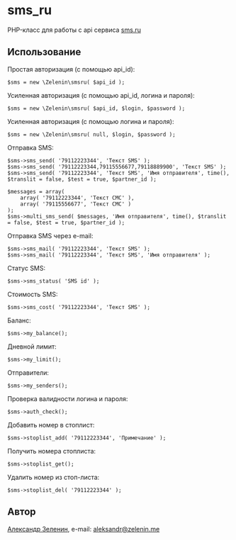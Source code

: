 # sms_ru

PHP-класс для работы с api сервиса [sms.ru](http://sms.ru)

## Использование

Простая авторизация (с помощью api_id):

    $sms = new \Zelenin\smsru( $api_id );

Усиленная авторизация (с помощью api_id, логина и пароля):

    $sms = new \Zelenin\smsru( $api_id, $login, $password );

Усиленная авторизация (с помощью логина и пароля):

	$sms = new \Zelenin\smsru( null, $login, $password );

Отправка SMS:

    $sms->sms_send( '79112223344', 'Текст SMS' );
	$sms->sms_send( '79112223344,79115556677,79118889900', 'Текст SMS' );
	$sms->sms_send( '79112223344', 'Текст SMS', 'Имя отправителя', time(), $translit = false, $test = true, $partner_id );

	$messages = array(
		array( '79112223344', 'Текст СМС' ),
		array( '79115556677', 'Текст СМС' )
	);
	$sms->multi_sms_send( $messages, 'Имя отправителя', time(), $translit = false, $test = true, $partner_id );

Отправка SMS через e-mail:

    $sms->sms_mail( '79112223344', 'Текст SMS' );
	$sms->sms_mail( '79112223344', 'Текст SMS', 'Имя отправителя' );

Статус SMS:

    $sms->sms_status( 'SMS id' );

Стоимость SMS:

    $sms->sms_cost( '79112223344', 'Текст SMS' );

Баланс:

    $sms->my_balance();

Дневной лимит:

    $sms->my_limit();

Отправители:

    $sms->my_senders();

Проверка валидности логина и пароля:

    $sms->auth_check();

Добавить номер в стоплист:

	$sms->stoplist_add( '79112223344', 'Примечание' );

Получить номера стоплиста:

	$sms->stoplist_get();

Удалить номер из стоп-листа:

	$sms->stoplist_del( '79112223344' );

## Автор

[Александр Зеленин](https://github.com/zelenin/), e-mail: [aleksandr@zelenin.me](mailto:aleksandr@zelenin.me)
